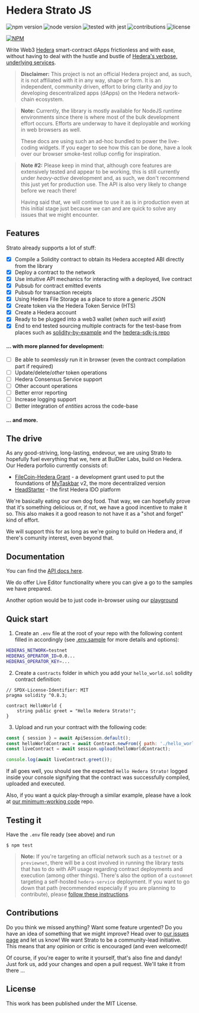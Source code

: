 # Hedera Strato JS

![npm version](https://img.shields.io/npm/v/@buidlerlabs/hedera-strato-js.svg?style=flat-square)
![node version](https://img.shields.io/badge/Node.js-%3E%3D14.8.0-orange.svg?style=flat-square)
![tested with jest](https://img.shields.io/badge/tested_with-jest-99424f.svg?style=flat-square)
![contributions](https://img.shields.io/badge/PRs-welcome-brightgreen.svg?style=flat-square)
![license](https://img.shields.io/github/license/buidler-labs/hedera-strato-js.svg?colorB=ff0000&style=flat-square)

[![NPM](https://nodei.co/npm/@buidlerlabs/hedera-strato-js.png?mini=true)](https://nodei.co/npm/@buidlerlabs/hedera-strato-js/)

Write Web3 [Hedera](https://hedera.com/) smart-contract dApps frictionless and with ease, without having to deal with the hustle and bustle of [Hedera's verbose, underlying services](https://docs.hedera.com/guides/docs/sdks).

> **Disclaimer:** This project is not an official Hedera project and, as such, it is not affiliated with it in any way, shape or form. It is an independent, community driven, effort to bring clarity and *joy* to developing descentralized apps (dApps) on the Hedera network-chain ecosystem.

> **Note:** Currently, the library is mostly available for NodeJS runtime environments since there is where most of the bulk development effort occurs. Efforts are underway to have it deployable and working in web browsers as well.
>
>These docs are using such an ad-hoc bundled to power the live-coding widgets. If you eager to see how this can be done, have a look over our browser smoke-test rollup config for inspiration.

> **Note #2:** Please keep in mind that, although core features are extensively tested and appear to be working, this is still currently under _heavy-active_ development and, as such, we don't recommend this just yet for production use. The API is also very likely to change before we reach there!
>
>Having said that, we will continue to use it as is in production even at this initial stage just because we can and are quick to solve any issues that we might encounter.

## Features
Strato already supports a lot of stuff:
* [x] Compile a Solidity contract to obtain its Hedera accepted ABI directly from the library
* [x] Deploy a contract to the network
* [x] Use intuitive API mechanics for interacting with a deployed, live contract
* [x] Pubsub for contract emitted events
* [x] Pubsub for transaction receipts
* [x] Using Hedera File Storage as a place to store a generic JSON
* [x] Create token via the Hedera Token Service (HTS)
* [x] Create a Hedera account
* [x] Ready to be plugged into a web3 wallet (_when such will exist_)
* [x] End to end tested sourcing multiple contracts for the test-base from places such as [solidity-by-example](https://solidity-by-example.org/) and the [hedera-sdk-js repo](https://github.com/hashgraph/hedera-sdk-js/tree/main/examples)
#### ... with more planned for development:
* [ ] Be able to _seamlessly_ run it in browser (even the contract compilation part if required)
* [ ] Update/delete/_other_ token operations
* [ ] Hedera Consensus Service support
* [ ] Other account operations
* [ ] Better error reporting
* [ ] Increase logging support
* [ ] Better integration of _entities_ across the code-base
#### ... and more.

## The drive
As any good-striving, long-lasting, endevour, we are using Strato to hopefully fuel everything that we, here at BuiDler Labs, build on Hedera. Our Hedera porfolio currently consists of:
* [FileCoin-Hedera Grant](https://github.com/taskbar-team/hedera-filecoin-devgrant) - a development grant used to put the foundations of [MyTaskbar](https://mytaskbar.io/) v2, the more decentralized version
* [HeadStarter](headstarter.org) - the first Hedera IDO platform

We're basically eating our own dog food. That way, we can hopefully prove that it's something delicious or, if not, we have a good incentive to make it so. This also makes it a good reason to not have it as a "shot and forget" kind of effort. 

We will support this for as long as we're going to build on Hedera and, if there's comunity interest, even beyond that. 

## Documentation
You can find the [API docs here](https://hsj-docs.buidlerlabs.com/).

We do offer Live Editor functionality where you can give a go to the samples we have prepared.

Another option would be to just code in-browser using our [playground](https://hsj-docs.buidlerlabs.com/markdown/playground)

## Quick start
1. Create an `.env` file at the root of your repo with the following content filled in accordingly (see [.env.sample](./.env.sample) for more details and options):
```sh
HEDERAS_NETWORK=testnet
HEDERAS_OPERATOR_ID=0.0...
HEDERAS_OPERATOR_KEY=...
```
2. Create a `contracts` folder in which you add your `hello_world.sol` solidity contract definition:

```solidity
// SPDX-License-Identifier: MIT
pragma solidity ^0.8.3;

contract HelloWorld {
    string public greet = "Hello Hedera Strato!";
}
```
3. Upload and run your contract with the following code:

``` js
const { session } = await ApiSession.default();
const helloWorldContract = await Contract.newFrom({ path: './hello_world.sol' });
const liveContract = await session.upload(helloWorldContract);

console.log(await liveContract.greet());
```
If all goes well, you should see the expected `Hello Hedera Strato!` logged inside your console signifying that the contract was successfully compiled, uploaded and executed. 

Also, if you want a quick play-through a similar example, please have a look at [our minimum-working code](https://github.com/buidler-labs/hsj-example) repo. 

## Testing it
Have the `.env` file ready (see above) and run 
```
$ npm test
```
> **Note:** If you're targeting an official network such as a `testnet` or a `previewnet`, there will be a cost involved in running the library tests that has to do with API usage regarding contract deployments and execution (among other things). There's also the option of a `customnet` targeting a self-hosted `hedera-service` deployment. If you want to go down that path (recommended especially if you are planning to contribute), please [follow these instructions](https://github.com/buidler-labs/dockerized-hedera-services).

## Contributions
Do you think we missed anything? Want some feature urgented? Do you have an idea of something that we might improve? Head over to [our issues page](https://github.com/buidler-labs/hedera-strato-js/issues) and let us know! We want Strato to be a community-lead initiative. This means that any opinion or critic is encouraged (and even welcomed)! 

Of course, if you're eager to write it yourself, that's also fine and dandy! Just fork us, add your changes and open a pull request. We'll take it from there ...

## License
This work has been published under the MIT License.